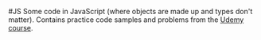 #JS
Some code in JavaScript (where objects are made up and types don't matter). Contains practice code samples and problems from the [Udemy course](https://www.udemy.com/understand-javascript/learn/v4/overview).
